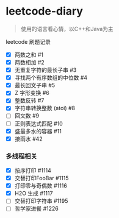 # leetcode-diary

> 使用的语言看心情，以C++和Java为主


leetcode 刷题记录

- [x] 两数之和 #1
- [x] 两数相加 #2
- [x] 无重复字符的最长子串 #3    
- [x] 寻找两个有序数组的中位数 #4
- [x] 最长回文子串 #5
- [x] Z 字形变换 #6
- [x] 整数反转 #7
- [x] 字符串转换整数 (atoi) #8   
- [ ] 回文数 #9 
- [ ] 正则表达式匹配 #10    
- [x] 盛最多水的容器 #11
- [x] 接雨水 #42

### 多线程相关
- [x] 按序打印 #1114
- [x] 交替打印FooBar #1115 
- [x] 打印零与奇偶数 #1116
- [x] H2O 生成 #1117  
- [ ] 交替打印字符串 #1195
- [ ] 哲学家进餐 #1226